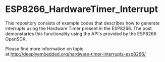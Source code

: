# ESP8266_HardwareTimer_Interrupt
This repository consists of example codes that describes how to generate interrupts using the Hardware Timer present in the ESP8266. The post demonstartes this functionality using the API's provided by the ESP8266 OpenSDK.

Please find more information on topic at:http://deeplyembedded.org/hardware-timer-interrupts-esp8266/
